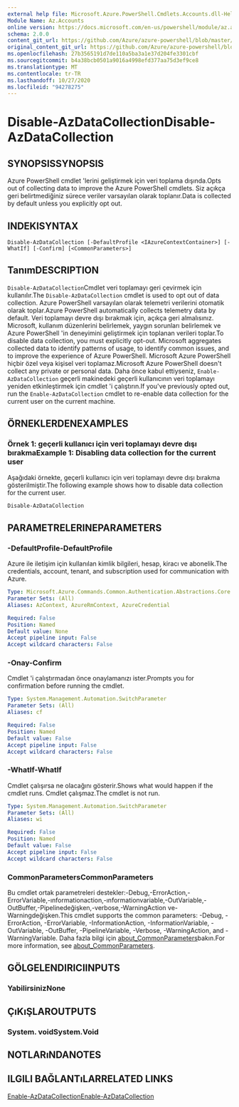```yaml
---
external help file: Microsoft.Azure.PowerShell.Cmdlets.Accounts.dll-Help.xml
Module Name: Az.Accounts
online version: https://docs.microsoft.com/en-us/powershell/module/az.accounts/disable-azdatacollection
schema: 2.0.0
content_git_url: https://github.com/Azure/azure-powershell/blob/master/src/Accounts/Accounts/help/Disable-AzDataCollection.md
original_content_git_url: https://github.com/Azure/azure-powershell/blob/master/src/Accounts/Accounts/help/Disable-AzDataCollection.md
ms.openlocfilehash: 27b3565191d7de110a5ba3a1e37d204fe3301cbf
ms.sourcegitcommit: b4a38bcb0501a9016a4998efd377aa75d3ef9ce8
ms.translationtype: MT
ms.contentlocale: tr-TR
ms.lasthandoff: 10/27/2020
ms.locfileid: "94278275"
---
```

# <span data-ttu-id="074e2-101">Disable-AzDataCollection</span><span class="sxs-lookup"><span data-stu-id="074e2-101">Disable-AzDataCollection</span></span>

## <span data-ttu-id="074e2-102">SYNOPSIS</span><span class="sxs-lookup"><span data-stu-id="074e2-102">SYNOPSIS</span></span>
<span data-ttu-id="074e2-103">Azure PowerShell cmdlet 'lerini geliştirmek için veri toplama dışında.</span><span class="sxs-lookup"><span data-stu-id="074e2-103">Opts out of collecting data to improve the Azure PowerShell cmdlets.</span></span> <span data-ttu-id="074e2-104">Siz açıkça geri belirtmediğiniz sürece veriler varsayılan olarak toplanır.</span><span class="sxs-lookup"><span data-stu-id="074e2-104">Data is collected by default unless you explicitly opt out.</span></span>

## <span data-ttu-id="074e2-105">INDEKI</span><span class="sxs-lookup"><span data-stu-id="074e2-105">SYNTAX</span></span>

```
Disable-AzDataCollection [-DefaultProfile <IAzureContextContainer>] [-WhatIf] [-Confirm] [<CommonParameters>]
```

## <span data-ttu-id="074e2-106">Tanım</span><span class="sxs-lookup"><span data-stu-id="074e2-106">DESCRIPTION</span></span>

<span data-ttu-id="074e2-107">`Disable-AzDataCollection`Cmdlet veri toplamayı geri çevirmek için kullanılır.</span><span class="sxs-lookup"><span data-stu-id="074e2-107">The `Disable-AzDataCollection` cmdlet is used to opt out of data collection.</span></span> <span data-ttu-id="074e2-108">Azure PowerShell varsayılan olarak telemetri verilerini otomatik olarak toplar.</span><span class="sxs-lookup"><span data-stu-id="074e2-108">Azure PowerShell automatically collects telemetry data by default.</span></span> <span data-ttu-id="074e2-109">Veri toplamayı devre dışı bırakmak için, açıkça geri almalısınız. Microsoft, kullanım düzenlerini belirlemek, yaygın sorunları belirlemek ve Azure PowerShell 'in deneyimini geliştirmek için toplanan verileri toplar.</span><span class="sxs-lookup"><span data-stu-id="074e2-109">To disable data collection, you must explicitly opt-out. Microsoft aggregates collected data to identify patterns of usage, to identify common issues, and to improve the experience of Azure PowerShell.</span></span> <span data-ttu-id="074e2-110">Microsoft Azure PowerShell hiçbir özel veya kişisel veri toplamaz.</span><span class="sxs-lookup"><span data-stu-id="074e2-110">Microsoft Azure PowerShell doesn't collect any private or personal data.</span></span> <span data-ttu-id="074e2-111">Daha önce kabul ettiyseniz, `Enable-AzDataCollection` geçerli makinedeki geçerli kullanıcının veri toplamayı yeniden etkinleştirmek için cmdlet 'i çalıştırın.</span><span class="sxs-lookup"><span data-stu-id="074e2-111">If you've previously opted out, run the `Enable-AzDataCollection` cmdlet to re-enable data collection for the current user on the current machine.</span></span>

## <span data-ttu-id="074e2-112">ÖRNEKLERDEN</span><span class="sxs-lookup"><span data-stu-id="074e2-112">EXAMPLES</span></span>

### <span data-ttu-id="074e2-113">Örnek 1: geçerli kullanıcı için veri toplamayı devre dışı bırakma</span><span class="sxs-lookup"><span data-stu-id="074e2-113">Example 1: Disabling data collection for the current user</span></span>

<span data-ttu-id="074e2-114">Aşağıdaki örnekte, geçerli kullanıcı için veri toplamayı devre dışı bırakma gösterilmiştir.</span><span class="sxs-lookup"><span data-stu-id="074e2-114">The following example shows how to disable data collection for the current user.</span></span>

```powershell
Disable-AzDataCollection
```

## <span data-ttu-id="074e2-115">PARAMETRELERINE</span><span class="sxs-lookup"><span data-stu-id="074e2-115">PARAMETERS</span></span>

### <span data-ttu-id="074e2-116">-DefaultProfile</span><span class="sxs-lookup"><span data-stu-id="074e2-116">-DefaultProfile</span></span>

<span data-ttu-id="074e2-117">Azure ile iletişim için kullanılan kimlik bilgileri, hesap, kiracı ve abonelik.</span><span class="sxs-lookup"><span data-stu-id="074e2-117">The credentials, account, tenant, and subscription used for communication with Azure.</span></span>

```yaml
Type: Microsoft.Azure.Commands.Common.Authentication.Abstractions.Core.IAzureContextContainer
Parameter Sets: (All)
Aliases: AzContext, AzureRmContext, AzureCredential

Required: False
Position: Named
Default value: None
Accept pipeline input: False
Accept wildcard characters: False
```

### <span data-ttu-id="074e2-118">-Onay</span><span class="sxs-lookup"><span data-stu-id="074e2-118">-Confirm</span></span>

<span data-ttu-id="074e2-119">Cmdlet 'i çalıştırmadan önce onaylamanızı ister.</span><span class="sxs-lookup"><span data-stu-id="074e2-119">Prompts you for confirmation before running the cmdlet.</span></span>

```yaml
Type: System.Management.Automation.SwitchParameter
Parameter Sets: (All)
Aliases: cf

Required: False
Position: Named
Default value: False
Accept pipeline input: False
Accept wildcard characters: False
```

### <span data-ttu-id="074e2-120">-WhatIf</span><span class="sxs-lookup"><span data-stu-id="074e2-120">-WhatIf</span></span>

<span data-ttu-id="074e2-121">Cmdlet çalışırsa ne olacağını gösterir.</span><span class="sxs-lookup"><span data-stu-id="074e2-121">Shows what would happen if the cmdlet runs.</span></span> <span data-ttu-id="074e2-122">Cmdlet çalışmaz.</span><span class="sxs-lookup"><span data-stu-id="074e2-122">The cmdlet is not run.</span></span>

```yaml
Type: System.Management.Automation.SwitchParameter
Parameter Sets: (All)
Aliases: wi

Required: False
Position: Named
Default value: False
Accept pipeline input: False
Accept wildcard characters: False
```

### <span data-ttu-id="074e2-123">CommonParameters</span><span class="sxs-lookup"><span data-stu-id="074e2-123">CommonParameters</span></span>

<span data-ttu-id="074e2-124">Bu cmdlet ortak parametreleri destekler:-Debug,-ErrorAction,-ErrorVariable,-ınformationaction,-ınformationvariable,-OutVariable,-OutBuffer,-Pipelinedeğişken,-verbose,-WarningAction ve-Warningdeğişken.</span><span class="sxs-lookup"><span data-stu-id="074e2-124">This cmdlet supports the common parameters: -Debug, -ErrorAction, -ErrorVariable, -InformationAction, -InformationVariable, -OutVariable, -OutBuffer, -PipelineVariable, -Verbose, -WarningAction, and -WarningVariable.</span></span> <span data-ttu-id="074e2-125">Daha fazla bilgi için [about_CommonParameters](/powershell/module/microsoft.powershell.core/about/about_commonparameters)bakın.</span><span class="sxs-lookup"><span data-stu-id="074e2-125">For more information, see [about_CommonParameters](/powershell/module/microsoft.powershell.core/about/about_commonparameters).</span></span>

## <span data-ttu-id="074e2-126">GÖLGELENDIRICI</span><span class="sxs-lookup"><span data-stu-id="074e2-126">INPUTS</span></span>

### <span data-ttu-id="074e2-127">Yabilirsiniz</span><span class="sxs-lookup"><span data-stu-id="074e2-127">None</span></span>

## <span data-ttu-id="074e2-128">ÇıKıŞLAR</span><span class="sxs-lookup"><span data-stu-id="074e2-128">OUTPUTS</span></span>

### <span data-ttu-id="074e2-129">System. void</span><span class="sxs-lookup"><span data-stu-id="074e2-129">System.Void</span></span>

## <span data-ttu-id="074e2-130">NOTLARıNDA</span><span class="sxs-lookup"><span data-stu-id="074e2-130">NOTES</span></span>

## <span data-ttu-id="074e2-131">ILGILI BAĞLANTıLAR</span><span class="sxs-lookup"><span data-stu-id="074e2-131">RELATED LINKS</span></span>

[<span data-ttu-id="074e2-132">Enable-AzDataCollection</span><span class="sxs-lookup"><span data-stu-id="074e2-132">Enable-AzDataCollection</span></span>](./Enable-AzDataCollection.md)
